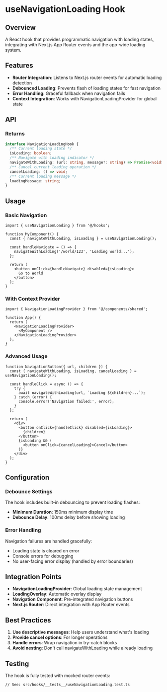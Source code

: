 # useNavigationLoading Hook

## Overview
A React hook that provides programmatic navigation with loading states, integrating with Next.js App Router events and the app-wide loading system.

## Features
- **Router Integration**: Listens to Next.js router events for automatic loading detection
- **Debounced Loading**: Prevents flash of loading states for fast navigation
- **Error Handling**: Graceful fallback when navigation fails
- **Context Integration**: Works with NavigationLoadingProvider for global state

## API

### Returns
```typescript
interface NavigationLoadingHook {
  /** Current loading state */
  isLoading: boolean;
  /** Navigate with loading indicator */
  navigateWithLoading: (url: string, message?: string) => Promise<void>;
  /** Cancel current loading operation */
  cancelLoading: () => void;
  /** Current loading message */
  loadingMessage: string;
}
```

## Usage

### Basic Navigation
```tsx
import { useNavigationLoading } from '@/hooks';

function MyComponent() {
  const { navigateWithLoading, isLoading } = useNavigationLoading();

  const handleNavigate = () => {
    navigateWithLoading('/world/123', 'Loading world...');
  };

  return (
    <button onClick={handleNavigate} disabled={isLoading}>
      Go to World
    </button>
  );
}
```

### With Context Provider
```tsx
import { NavigationLoadingProvider } from '@/components/shared';

function App() {
  return (
    <NavigationLoadingProvider>
      <MyComponent />
    </NavigationLoadingProvider>
  );
}
```

### Advanced Usage
```tsx
function NavigationButton({ url, children }) {
  const { navigateWithLoading, isLoading, cancelLoading } = useNavigationLoading();

  const handleClick = async () => {
    try {
      await navigateWithLoading(url, `Loading ${children}...`);
    } catch (error) {
      console.error('Navigation failed:', error);
    }
  };

  return (
    <div>
      <button onClick={handleClick} disabled={isLoading}>
        {children}
      </button>
      {isLoading && (
        <button onClick={cancelLoading}>Cancel</button>
      )}
    </div>
  );
}
```

## Configuration

### Debounce Settings
The hook includes built-in debouncing to prevent loading flashes:
- **Minimum Duration**: 150ms minimum display time
- **Debounce Delay**: 100ms delay before showing loading

### Error Handling
Navigation failures are handled gracefully:
- Loading state is cleared on error
- Console errors for debugging
- No user-facing error display (handled by error boundaries)

## Integration Points
- **NavigationLoadingProvider**: Global loading state management
- **LoadingOverlay**: Automatic overlay display
- **Navigation Component**: Pre-integrated navigation buttons
- **Next.js Router**: Direct integration with App Router events

## Best Practices
1. **Use descriptive messages**: Help users understand what's loading
2. **Provide cancel options**: For longer operations
3. **Handle errors**: Wrap navigation in try-catch blocks
4. **Avoid nesting**: Don't call navigateWithLoading while already loading

## Testing
The hook is fully tested with mocked router events:
```tsx
// See: src/hooks/__tests__/useNavigationLoading.test.ts
```